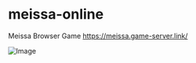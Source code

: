 # meissa-online
Meissa Browser Game
https://meissa.game-server.link/

![Image](https://user-images.githubusercontent.com/1684961/176599148-a00ffa81-9f73-4437-bb36-c6319ddbe116.png)
